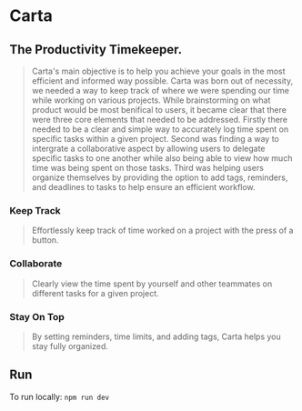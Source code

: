 # Carta

## The Productivity Timekeeper.

> Carta's main objective is to help you achieve your goals in the most efficient and informed way possible. Carta was born out of necessity, we needed a way to keep track of where we were spending our time while working on various projects. While brainstorming on what product would be most benifical to users, it became clear that there were three core elements that needed to be addressed. Firstly there needed to be a clear and simple way to accurately log time spent on specific tasks within a given project. Second was finding a way to intergrate a collaborative aspect by allowing users to delegate specific tasks to one another while also being able to view how much time was being spent on those tasks. Third was helping users organize themselves by providing the option to add tags, reminders, and deadlines to tasks to help ensure an efficient workflow.

### Keep Track
 > Effortlessly keep track of time worked on a project with the press of a button.
### Collaborate
> Clearly view the time spent by yourself and other teammates on different tasks for a given project.

### Stay On Top
> By setting reminders, time limits, and adding tags, Carta helps you stay fully organized.

## Run
To run locally:
`npm run dev`
